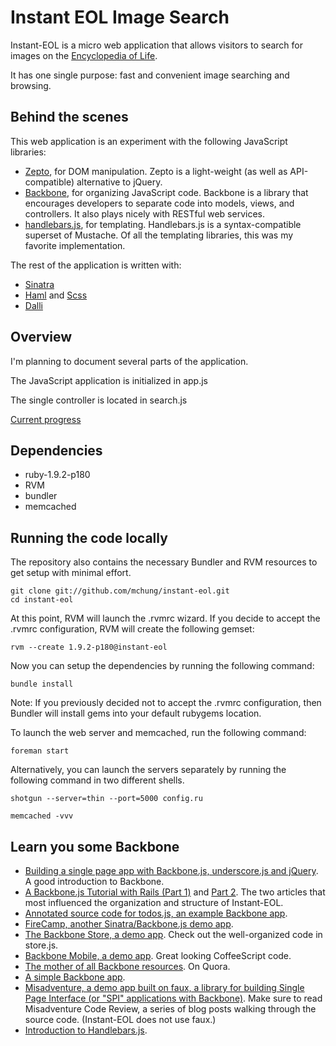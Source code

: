 # Instant EOL Image Search

Instant-EOL is a micro web application that allows visitors to search for
images on the [Encyclopedia of Life][1].

It has one single purpose: fast and convenient image searching and browsing.

## Behind the scenes

This web application is an experiment with the following JavaScript libraries:

* [Zepto][13], for DOM manipulation. Zepto is a light-weight (as well as API-compatible) alternative to jQuery.
* [Backbone][14], for organizing JavaScript code. Backbone is a library that encourages developers to separate code into models, views, and controllers. It also plays nicely with RESTful web services.
* [handlebars.js][15], for templating.  Handlebars.js is a syntax-compatible superset of Mustache.  Of all the templating libraries, this was my favorite implementation.

The rest of the application is written with:

* [Sinatra][16]
* [Haml][17] and [Scss][18]
* [Dalli][19]

## Overview

I'm planning to document several parts of the application.

The JavaScript application is initialized in app.js

<script src="https://gist.github.com/992681.js?file=app.js" markdown="1"></script>

The single controller is located in search.js

<script src="https://gist.github.com/992681.js?file=search.js" markdown="1"></script>

[Current progress][21]

## Dependencies

* ruby-1.9.2-p180
* RVM
* bundler
* memcached

## Running the code locally

The repository also contains the necessary Bundler and RVM resources to get
setup with minimal effort.

    git clone git://github.com/mchung/instant-eol.git
    cd instant-eol

At this point, RVM will launch the .rvmrc wizard.  If you decide to
accept the .rvmrc configuration, RVM will create the following gemset:

    rvm --create 1.9.2-p180@instant-eol

Now you can setup the dependencies by running the following command:

    bundle install

Note: If you previously decided not to accept the .rvmrc configuration,
then Bundler will install gems into your default rubygems location.

To launch the web server and memcached, run the following command:

    foreman start

Alternatively, you can launch the servers separately by running the following
command in two different shells.

    shotgun --server=thin --port=5000 config.ru

    memcached -vvv

## Learn you some Backbone

* [Building a single page app with Backbone.js, underscore.js and jQuery][2].  A good introduction to Backbone.
* [A Backbone.js Tutorial with Rails (Part 1)][5] and [Part 2][6].  The two articles that most influenced the organization and structure of Instant-EOL.
* [Annotated source code for todos.js, an example Backbone app][7].
* [FireCamp, another Sinatra/Backbone.js demo app][8].
* [The Backbone Store, a demo app][3].  Check out the well-organized code in store.js.
* [Backbone Mobile, a demo app][9]. Great looking CoffeeScript code.
* [The mother of all Backbone resources][10]. On Quora.
* [A simple Backbone app][12].
* [Misadventure, a demo app built on faux, a library for building Single Page Interface (or "SPI" applications with Backbone)][4].  Make sure to read Misadventure Code Review, a series of blog posts walking through the source code.  (Instant-EOL does not use faux.)
* [Introduction to Handlebars.js][11].


[1]: http://eol.org

[2]: http://andyet.net/blog/2010/oct/29/building-a-single-page-app-with-backbonejs-undersc

[3]: http://elfsternberg.com/projects/backbone_store

[4]: https://github.com/unspace/faux/tree/master/examples/misadventure

[5]: http://www.jamesyu.org/2011/01/27/cloudedit-a-backbone-js-tutorial-by-example

[6]: http://www.jamesyu.org/2011/02/09/backbone.js-tutorial-with-rails-part-2

[7]: http://documentcloud.github.com/backbone/docs/todos.html

[8]: http://ryandotsmith.heroku.com/2010/10/a-backbone-js-demo-app-sinatra-backend.html

[9]: http://bennolan.com/2010/11/24/backbone-jquery-demo.html

[10]: http://www.quora.com/What-are-some-good-resources-for-Backbone-js

[11]: http://thinkvitamin.com/code/handlebars-js-part-2-partials-and-helpers

[12]: https://gist.github.com/828553

[13]: http://zeptojs.com

[14]: http://documentcloud.github.com/backbone

[15]: http://handlebars.strobeapp.com

[16]: http://sinatrarb.com

[17]: http://haml-lang.com

[18]: http://sass-lang.com

[19]: https://github.com/mperham/dalli

[21]: https://gist.github.com/992681